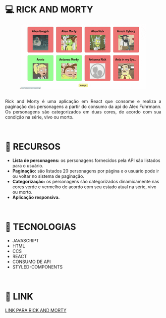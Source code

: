 <h1>💻 RICK AND MORTY</h1>

<div style="display:flex; justify-content:center">
<img width="80%" src="./src/assets/rickandmorty.gif"/>
</div>
<br>

<p style="text-align:justify">Rick and Morty é uma aplicação em React que consome e realiza a paginação dos personagens a partir do consumo da api do Alex Fuhrmann. Os personagens são categorizados em duas cores, de acordo com sua condição na série, vivo ou morto.</p><br>

<h1>🔨 RECURSOS</h1>

<ul>
<li><strong>Lista de personagens:</strong> os personagens fornecidos pela API são listados para o usuário.</li>
<li><strong>Paginação:</strong> são listados 20 personagens por página e o usuário pode ir ou voltar no sistema de paginação.</li>
<li><strong>Categorização:</strong> os personagens são categorizados dinamicamente  nas cores verde e vermelho de acordo com seu estado atual na série, vivo ou morto.</li>
<li><strong>Aplicação responsiva.</strong></li>
</ul><br>

<h1>🚀 TECNOLOGIAS</h1>

<ul>
<li>JAVASCRIPT</li>
<li>HTML</li>
<li>CCS</li>
<li>REACT</li>
<li>CONSUMO DE API</li>
<li>STYLED-COMPONENTS</li>
</ul><br>

<h1>🔗 LINK</h1>

<a href="https://react-atividade-s1-buscando-mais-persona-elizeu-vasconcelos1992.vercel.app/" target="_blank">LINK PARA RICK AND MORTY</a>
